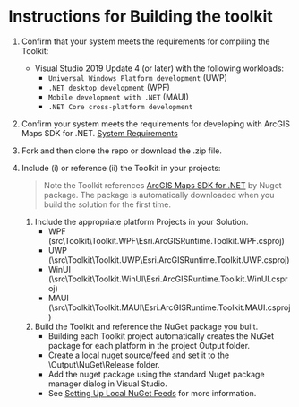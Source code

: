 # Instructions for Building the toolkit

1. Confirm that your system meets the requirements for compiling the Toolkit:
    - Visual Studio 2019 Update 4 (or later) with the following workloads:
        - `Universal Windows Platform development` (UWP)
        - `.NET desktop development` (WPF)
        - `Mobile development with .NET` (MAUI)
        - `.NET Core cross-platform development`

2. Confirm your system meets the requirements for developing with ArcGIS Maps SDK for .NET. [System Requirements](https://developers.arcgis.com/net/reference/system-requirements/)

3. Fork and then clone the repo or download the .zip file.

4. Include (i) or reference (ii) the Toolkit in your projects:
    > Note the Toolkit references [ArcGIS Maps SDK for .NET](http://esriurl.com/dotnetsdk) by Nuget package. The package is automatically downloaded when you build the solution for the first time.
    1. Include the appropriate platform Projects in your Solution.
        - WPF (src\Toolkit\Toolkit.WPF\Esri.ArcGISRuntime.Toolkit.WPF.csproj)
        - UWP (\src\Toolkit\Toolkit.UWP\Esri.ArcGISRuntime.Toolkit.UWP.csproj)
        - WinUI (\src\Toolkit\Toolkit.WinUI\Esri.ArcGISRuntime.Toolkit.WinUI.csproj)
        - MAUI (\src\Toolkit\Toolkit.MAUI\Esri.ArcGISRuntime.Toolkit.MAUI.csproj)
    2. Build the Toolkit and reference the NuGet package you built.
        - Building each Toolkit project automatically creates the NuGet package for each platform in the project Output folder.
        - Create a local nuget source/feed and set it to the \Output\NuGet\Release folder.
        - Add the nuget package using the standard Nuget package manager dialog in Visual Studio.
        - See [Setting Up Local NuGet Feeds](https://docs.microsoft.com/en-us/nuget/hosting-packages/local-feeds) for more information.
